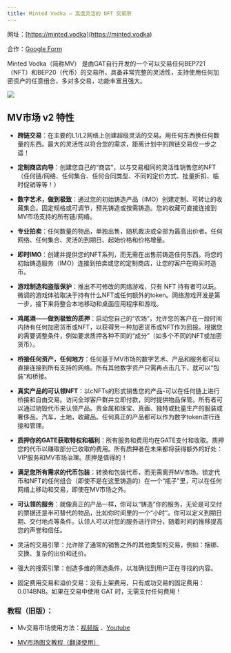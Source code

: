 ```yaml
---
title: Minted Vodka – 高度灵活的 NFT 交易所
---
```


网址：[https://minted.vodka](https://minted.vodka)

合作：[Google Form](https://docs.google.com/forms/d/e/1FAIpQLSfTI3ZnLmeWJddr2mLipBerTKXuE9jr9U2FC-RCmlQPe2v-eA/viewform)

Minted Vodka（简称MV） 是由GAT自行开发的一个可以交易任何BEP721（NFT）和BEP20（代币）的交易所，具备非常完整的灵活性，支持使用任何加密资产的任意组合，多对多交易，功能丰富且强大。

<!--more-->

![](https://gat.network/wp-content/uploads/2022/01/PNG_Creators_MV-1200x848.png)

## MV市场 v2 特性

* **跨链交易**：在主要的L1/L2网络上创建超级灵活的交易。用任何东西换任何数量的东西。最大的灵活性以符合您的需求，距离计划中的跨链交易仅一步之遥！
* **定制商店向导**：创建您自己的“商店”，以与交易相同的灵活性销售您的NFT（任何链/网络、任何集合、任何合同类型、不同的定价方式、批量折扣、临时促销等等！）
* **数字艺术，做到极致**：通过您的初始铸造产品（IMO）创建定制、可转让的收藏集合。固定规格或可调节，预先铸造或按需铸造。您的收藏可直接连接到MV市场支持的所有链/网络。
* **专业拍卖**：任何数量的物品，单独出售，随机裁决或全部为最高出价者。任何网络、任何集合、灵活的到期日、起始价格和价格增量。
* **即时IMO**：创建并提供您的NFT系列，而无需在出售前铸造任何东西。将您的初始铸造服务（IMO）连接到拍卖或您的定制商店，让您的客户在购买时造币。
* **游戏制造和盗版保护**：推出不可修改的网络游戏，只有 NFT 持有者可以玩。微调的游戏体验取决于持有什么NFT或任何额外的token。网络游戏开发是第一步，接下来将整合本地移动和桌面应用程序和游戏。
* **鸡尾酒——做到极致的质押**：启动您自己的“农场”，允许您的客户在一段时间内持有任何加密货币或NFT，以获得另一种加密货币或NFT作为回报。根据您的需要调整条件，例如要求质押各种不同的“成分”（如多个不同的NFT或加密货币）。
* **桥接任何资产，任何地方**：任何基于MV市场的数字艺术、产品和服务都可以直接连接到所有支持的网络。所有其他数字资产只需再点击几下，就可以“包装”和桥接。
* **真实产品的可认领NFT**：以cNFTs的形式销售您的产品-可以在任何链上进行桥接和自由交易。访问全球客户群并立即付款，同时提供物品保管。所有者可以通过销毁代币来认领产品。贵金属和珠宝、真画、独特或批量生产的服装或奢侈品。汽车，土地，收藏品。任何真正的产品都可以作为数字token进行连接和管理。
* **质押你的GATE获取特权和福利**：所有服务和费用均在GATE支付和收取。质押您的代币以赚取部分已收取的费用。所有质押者在未来都将获得额外的好处：VIP服务和MV市场治理。质押是值得的！
* **满足您所有需求的代币包装**：转换和包装代币，而无需离开MV市场。锁定代币和NFT的任何组合（即使不是在这里铸造的）在一个“瓶子”里，可以在任何网络上移动和交易，即使在MV市场之外。
* **可认领的服务**：就像真正的产品一样，你可以“铸造”你的服务，无论是可交付的票据还是半可替代的物品，比如你时间里的一个“小时”。你可以定义到期日期、交付地点等条件。认领人可以对您的服务进行评分，随着时间的推移提高您的声誉和信任。

* 灵活的交易引擎：允许除了通常的销售之外的其他类型的交易，例如：捆绑、交换、复杂的出价和还价。
* 强大的搜索引擎：创造多维的筛选条件，以准确找到用户正在寻找的内容。
* 固定费用交易和溢价交易：没有上架费用，只有成功交易的固定费用：0.014BNB。如果在交易中使用 GAT 时，无需支付任何费用！

### 教程（旧版）：

* Mv交易市场使用方法：[视频版](https://drive.google.com/file/d/1SXftpQCChPNyQfbJVhXQY-SLMSX7cdOm/view?usp=sharing) 、[Youtube](https://www.youtube.com/watch?v=YmcTNdYyQEQ)

* [MV市场图文教程（翻译使用）](https://gat.network/a-quick-guide-to-the-minted-vodka-nft-exchange/)

